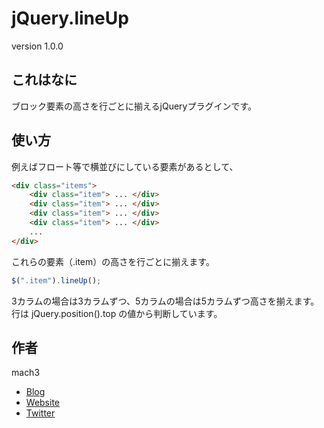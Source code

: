 
# jQuery.lineUp

version 1.0.0

## これはなに

ブロック要素の高さを行ごとに揃えるjQueryプラグインです。

## 使い方

例えばフロート等で横並びにしている要素があるとして、

```html
<div class="items">
	<div class="item"> ... </div>
	<div class="item"> ... </div>
	<div class="item"> ... </div>
	<div class="item"> ... </div>
	...
</div>
```

これらの要素（.item）の高さを行ごとに揃えます。

```js
$(".item").lineUp();
```

3カラムの場合は3カラムずつ、5カラムの場合は5カラムずつ高さを揃えます。
行は jQuery.position().top の値から判断しています。


## 作者

mach3

- [Blog](http://blog.mach3.jp)
- [Website](http://www.mach3.jp)
- [Twitter](http://twitter.com/mach3ss)


